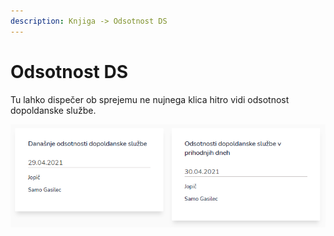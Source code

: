 ```yaml
---
description: Knjiga -> Odsotnost DS
---
```


# Odsotnost DS

Tu lahko dispečer ob sprejemu ne nujnega klica hitro vidi odsotnost dopoldanske službe.

![](../.gitbook/assets/Knjiga_odsotnost_ds.PNG)



